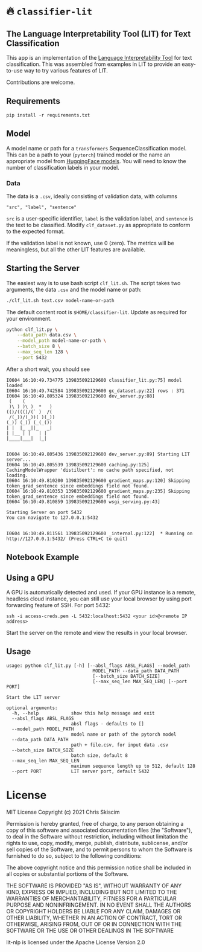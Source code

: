 # 🔥 `classifier-lit`
## The Language Interpretability Tool (LIT) for Text Classification

This app is an implementation of the
[Language Interpretability Tool](https://pair-code.github.io/lit/) for text classification.
This was assembled from examples in LIT to provide an easy-to-use way to
try various features of LIT.

Contributions are welcome.

## Requirements
```
pip install -r requirements.txt
```

## Model
A model name or path for a `transformers` SequenceClassification model. 
This can be a path to your (`pytorch`) trained model or the name an appropriate
model from [HuggingFace models](https://huggingface.co/models). You will need
to know the number of classification labels in your model.

### Data
The data is a `.csv`,  ideally consisting of validation data, with columns
```
"src", "label", "sentence"
```
`src` is a user-specific identifier, `label` is the validation label, and `sentence` is the text to be classified.
Modify `clf_dataset.py` as appropriate to conform to the expected format.

If the validation label is not known, use 0 (zero). 
The metrics will be meaningless, but all the other LIT features are
available.

## Starting the Server

The easiest way is to use bash script `clf_lit.sh`. 
The script takes two arguments, the data `.csv` and the model name or path:

```bash
./clf_lit.sh text.csv model-name-or-path
```

The default content root is `$HOME/classifier-lit`. Update as required
for your environment.

```bash
python clf_lit.py \
    --data_path data.csv \
    --model_path model-name-or-path \
    --batch_size 8 \
    --max_seq_len 128 \
    --port 5432
```

After a short wait, you should see
```
I0604 16:10:49.734775 139835092129600 classifier_lit.py:75] model loaded
I0604 16:10:49.742584 139835092129600 gc_dataset.py:22] rows : 371
I0604 16:10:49.805324 139835092129600 dev_server.py:88]
 (    (
 )\ ) )\ )  *   )
(()/((()/(` )  /(
 /(_))/(_))( )(_))
(_)) (_)) (_(_())
| |  |_ _||_   _|
| |__ | |   | |
|____|___|  |_|


I0604 16:10:49.805436 139835092129600 dev_server.py:89] Starting LIT server...
I0604 16:10:49.805539 139835092129600 caching.py:125] CachingModelWrapper 'distilbert': no cache path specified, not loading.
I0604 16:10:49.810200 139835092129600 gradient_maps.py:120] Skipping token_grad_sentence since embeddings field not found.
I0604 16:10:49.810353 139835092129600 gradient_maps.py:235] Skipping token_grad_sentence since embeddings field not found.
I0604 16:10:49.810859 139835092129600 wsgi_serving.py:43]

Starting Server on port 5432
You can navigate to 127.0.0.1:5432


I0604 16:10:49.811561 139835092129600 _internal.py:122]  * Running on http://127.0.0.1:5432/ (Press CTRL+C to quit)
``` 

## Notebook Example

## Using a GPU
A GPU is automatically detected and used.
If your GPU instance is a remote, headless cloud instance, you can still
use your local browser by using port forwarding feature of SSH. For port 5432:

```
ssh -i access-creds.pem -L 5432:localhost:5432 <your id>@<remote IP address>
```

Start the server on the remote and view the results in your local browser.

## Usage
```
usage: python clf_lit.py [-h] [--absl_flags ABSL_FLAGS] --model_path
                                MODEL_PATH --data_path DATA_PATH
                                [--batch_size BATCH_SIZE]
                                [--max_seq_len MAX_SEQ_LEN] [--port PORT]

Start the LIT server

optional arguments:
  -h, --help            show this help message and exit
  --absl_flags ABSL_FLAGS
                        absl flags - defaults to []
  --model_path MODEL_PATH
                        model name or path of the pytorch model
  --data_path DATA_PATH
                        path + file.csv, for input data .csv
  --batch_size BATCH_SIZE
                        batch size, default 8
  --max_seq_len MAX_SEQ_LEN
                        maximum sequence length up to 512, default 128
  --port PORT           LIT server port, default 5432
```

# License
MIT License Copyright (c) 2021 Chris Skiscim

Permission is hereby granted, free of charge, to any person obtaining a copy
of this software and associated documentation files (the "Software"), to deal
in the Software without restriction, including without limitation the rights
to use, copy, modify, merge, publish, distribute, sublicense, and/or sell
copies of the Software, and to permit persons to whom the Software is
furnished to do so, subject to the following conditions:

The above copyright notice and this permission notice shall be included in all
copies or substantial portions of the Software.

THE SOFTWARE IS PROVIDED "AS IS", WITHOUT WARRANTY OF ANY KIND, EXPRESS OR
IMPLIED, INCLUDING BUT NOT LIMITED TO THE WARRANTIES OF MERCHANTABILITY,
FITNESS FOR A PARTICULAR PURPOSE AND NONINFRINGEMENT. IN NO EVENT SHALL THE
AUTHORS OR COPYRIGHT HOLDERS BE LIABLE FOR ANY CLAIM, DAMAGES OR OTHER
LIABILITY, WHETHER IN AN ACTION OF CONTRACT, TORT OR OTHERWISE, ARISING FROM,
OUT OF OR IN CONNECTION WITH THE SOFTWARE OR THE USE OR OTHER DEALINGS IN THE
SOFTWARE

lit-nlp is licensed under the Apache License Version 2.0